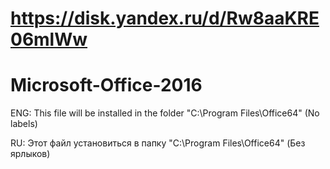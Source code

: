 # https://disk.yandex.ru/d/Rw8aaKRE06mlWw

# Microsoft-Office-2016
ENG: This file will be installed in the folder "C:\Program Files\Office64" (No labels)

RU: Этот файл установиться в папку "C:\Program Files\Office64" (Без ярлыков)
